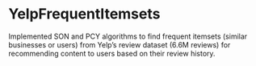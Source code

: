 # YelpFrequentItemsets

Implemented SON and PCY algorithms to find frequent itemsets (similar businesses or users) 
from Yelp’s review dataset (6.6M reviews) for recommending content to users based on their review history.

